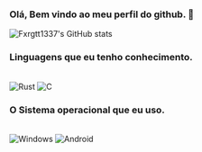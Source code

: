 ### Olá, Bem vindo ao meu perfil do github. **🎈**

![Fxrgtt1337's GitHub stats](https://github-readme-stats.vercel.app/api?username=Fxrgtt1337&show_icons=true&theme=radical)

### Linguagens que eu tenho conhecimento.
<div style="display: inline_block"><br/>
  <img alt="Rust" src="https://img.shields.io/badge/Rust-000000?style=for-the-badge&logo=rust&logoColor=white" />
  <img alt="C" src="https://img.shields.io/badge/C-00599C?style=for-the-badge&logo=c&logoColor=white" />
</div>

### O Sistema operacional que eu uso.
<div style="display: inline_block"><br/>
  <img alt="Windows" src="https://img.shields.io/badge/Windows-0078D6?style=for-the-badge&logo=windows&logoColor=white" />
  <img alt="Android" src="https://img.shields.io/badge/Android-3DDC84?style=for-the-badge&logo=android&logoColor=white" />
</div>
